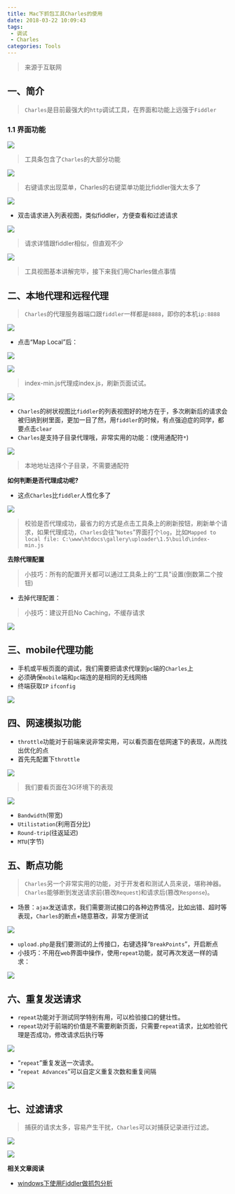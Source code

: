 ```yaml
---
title: Mac下抓包工具Charles的使用
date: 2018-03-22 10:09:43
tags: 
 - 调试
 - Charles
categories: Tools
---
```


> 来源于互联网

## 一、简介

> `Charles`是目前最强大的`http`调试工具，在界面和功能上远强于`Fiddler`

### 1.1 界面功能

![](https://poetries1.gitee.io/img-repo/2019/10/24.png)


> 工具条包含了`Charles`的大部分功能

![](https://poetries1.gitee.io/img-repo/2019/10/25.png)

> 右键请求出现菜单，Charles的右键菜单功能比fiddler强大太多了

![](https://poetries1.gitee.io/img-repo/2019/10/26.png)

- 双击请求进入列表视图，类似fiddler，方便查看和过滤请求

![](https://poetries1.gitee.io/img-repo/2019/10/27.png)

> 请求详情跟fiddler相似，但直观不少

![](https://poetries1.gitee.io/img-repo/2019/10/28.png)

> 工具视图基本讲解完毕，接下来我们用Charles做点事情


## 二、本地代理和远程代理


> `Charles`的代理服务器端口跟`fiddler`一样都是`8888`，即你的本机`ip:8888`

![](https://poetries1.gitee.io/img-repo/2019/10/29.png)

- 点击“Map Local”后：

![](https://poetries1.gitee.io/img-repo/2019/10/30.png)

![](https://poetries1.gitee.io/img-repo/2019/10/31.png)

> index-min.js代理成index.js，刷新页面试试。

![](https://poetries1.gitee.io/img-repo/2019/10/32.png)

- `Charles`的树状视图比`fiddler`的列表视图好的地方在于，多次刷新后的请求会被归纳到树里面，更加一目了然，用`fiddler`的时候，有点强迫症的同学，都要点击`clear`
- `Charles`是支持子目录代理哦，非常实用的功能：(使用通配符`*`)

![](https://poetries1.gitee.io/img-repo/2019/10/33.png)


> 本地地址选择个子目录，不需要通配符

**如何判断是否代理成功呢?**

- 这点`Charles`比`fiddler`人性化多了

![](https://poetries1.gitee.io/img-repo/2019/10/34.png)


> 校验是否代理成功，最省力的方式是点击工具条上的刷新按钮，刷新单个请求，如果代理成功，`Charles`会往“`Notes`”界面打个`log`，比如`Mapped to local file: C:\www\htdocs\gallery\uploader\1.5\build\index-min.js`

**去除代理配置**

> 小技巧：所有的配置开关都可以通过工具条上的“工具”设置(倒数第二个按钮)

- 去掉代理配置：

> 小技巧：建议开启No Caching，不缓存请求

![](https://poetries1.gitee.io/img-repo/2019/10/35.png)

## 三、mobile代理功能

- 手机或平板页面的调试，我们需要把请求代理到`pc`端的`Charles`上
- 必须确保`mobile`端和`pc`端连的是相同的无线网络
- 终端获取`IP` `ifconfig`

![](https://poetries1.gitee.io/img-repo/2019/10/36.png)

## 四、网速模拟功能

- `throttle`功能对于前端来说非常实用，可以看页面在低网速下的表现，从而找出优化的点
- 首先先配置下`throttle`

![](https://poetries1.gitee.io/img-repo/2019/10/37.png)


> 我们要看页面在3G环境下的表现

![](https://poetries1.gitee.io/img-repo/2019/10/38.png)

- `Bandwidth`(带宽)
- `Utilistation`(利用百分比)
- `Round-trip`(往返延迟)
- `MTU`(字节)

## 五、断点功能

> `Charles`另一个非常实用的功能，对于开发者和测试人员来说，堪称神器。`Charles`能够断到发送请求前(篡改`Request`)和请求后(篡改`Response`)。

- 场景：`ajax`发送请求，我们需要测试接口的各种边界情况，比如出错、超时等表现，`Charles`的断点+随意篡改，非常方便测试

![](https://poetries1.gitee.io/img-repo/2019/10/39.png)

- `upload.php`是我们要测试的上传接口，右键选择“`BreakPoints`”，开启断点
- 小技巧：不用在`web`界面中操作，使用`repeat`功能，就可再次发送一样的请求：

![](https://poetries1.gitee.io/img-repo/2019/10/40.png)

## 六、重复发送请求

- `repeat`功能对于测试同学特别有用，可以检验接口的健壮性。
- `repeat`功对于前端的价值是不需要刷新页面，只需要`repeat`请求，比如检验代理是否成功，修改请求后执行等

![](https://poetries1.gitee.io/img-repo/2019/10/41.png)


- “`repeat`”重复发送一次请求。
- “`repeat Advances`”可以自定义重复次数和重复间隔

![](https://poetries1.gitee.io/img-repo/2019/10/42.png)


## 七、过滤请求

> 捕获的请求太多，容易产生干扰，`Charles`可以对捕获记录进行过滤。

![](https://poetries1.gitee.io/img-repo/2019/10/43.png)

![](https://poetries1.gitee.io/img-repo/2019/10/44.png)


**相关文章阅读**

- [windows下使用Fiddler做抓包分析](http://blog.poetries.top/2017/11/04/fiddler/)
